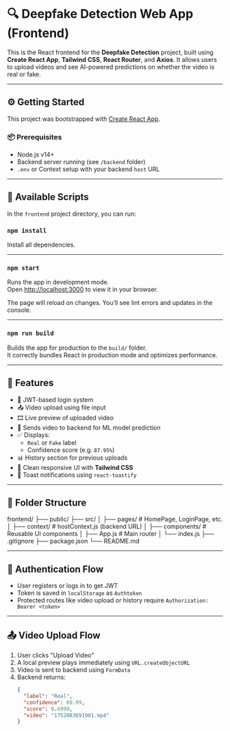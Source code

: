 # 🔍 Deepfake Detection Web App (Frontend)

This is the React frontend for the **Deepfake Detection** project, built using **Create React App**, **Tailwind CSS**, **React Router**, and **Axios**. It allows users to upload videos and see AI-powered predictions on whether the video is real or fake.

---

## ⚙️ Getting Started

This project was bootstrapped with [Create React App](https://github.com/facebook/create-react-app).

### 📦 Prerequisites

- Node.js v14+
- Backend server running (see `/backend` folder)
- `.env` or Context setup with your backend `host` URL

---

## 🚀 Available Scripts

In the `frontend` project directory, you can run:

### `npm install`

Install all dependencies.

---

### `npm start`

Runs the app in development mode.  
Open [http://localhost:3000](http://localhost:3000) to view it in your browser.

The page will reload on changes. You’ll see lint errors and updates in the console.

---

### `npm run build`

Builds the app for production to the `build/` folder.  
It correctly bundles React in production mode and optimizes performance.

---

## 🧠 Features

- 🔐 JWT-based login system
- 📤 Video upload using file input
- 🎞️ Live preview of uploaded video
- 🧠 Sends video to backend for ML model prediction
- ✅ Displays:
  - `Real` or `Fake` label
  - Confidence score (e.g. `87.95%`)
- 📊 History section for previous uploads
- 🌈 Clean responsive UI with **Tailwind CSS**
- 🍞 Toast notifications using `react-toastify`

---

## 🧱 Folder Structure

frontend/
├── public/
├── src/
│ ├── pages/ # HomePage, LoginPage, etc.
│ ├── context/ # hostContext.js (backend URL)
│ ├── components/ # Reusable UI components
│ ├── App.js # Main router
│ └── index.js
├── .gitignore
├── package.json
└── README.md


---

## 🔐 Authentication Flow

- User registers or logs in to get JWT
- Token is saved in `localStorage` as `Authtoken`
- Protected routes like video upload or history require `Authorization: Bearer <token>`

---

## 📤 Video Upload Flow

1. User clicks "Upload Video"
2. A local preview plays immediately using `URL.createObjectURL`
3. Video is sent to backend using `FormData`
4. Backend returns:
   ```json
   {
     "label": "Real",
     "confidence": 69.99,
     "score": 0.6999,
     "video": "1752083691901.mp4"
   }


